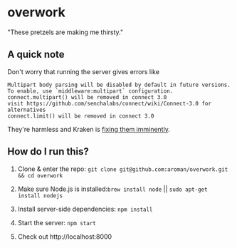 # overwork

"These pretzels are making me thirsty."

## A quick note

Don't worry that running the server gives errors like
```
Multipart body parsing will be disabled by default in future versions. To enable, use `middleware:multipart` configuration.
connect.multipart() will be removed in connect 3.0
visit https://github.com/senchalabs/connect/wiki/Connect-3.0 for alternatives
connect.limit() will be removed in connect 3.0
```
They're harmless and Kraken is [fixing them imminently](https://github.com/paypal/kraken-js/pull/54).

## How do I run this?

1. Clone & enter the repo: `git clone git@github.com:aroman/overwork.git && cd overwork`

2. Make sure Node.js is installed:`brew install node` || `sudo apt-get install nodejs`

3. Install server-side dependencies: `npm install`

4. Start the server: `npm start`

5. Check out http://localhost:8000
